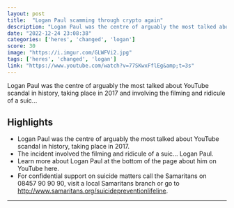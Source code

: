 ```yaml
---
layout: post
title:  "Logan Paul scamming through crypto again"
description: "Logan Paul was the centre of arguably the most talked about YouTube scandal in history, taking place in 2017 and involving the filming and ridicule of a suic..."
date: "2022-12-24 23:08:38"
categories: ['heres', 'changed', 'logan']
score: 30
image: "https://i.imgur.com/GLWFVi2.jpg"
tags: ['heres', 'changed', 'logan']
link: "https://www.youtube.com/watch?v=77SKwxFflEg&amp;t=3s"
---
```


Logan Paul was the centre of arguably the most talked about YouTube scandal in history, taking place in 2017 and involving the filming and ridicule of a suic...

## Highlights

- Logan Paul was the centre of arguably the most talked about YouTube scandal in history, taking place in 2017.
- The incident involved the filming and ridicule of a suic...  Logan Paul.
- Learn more about Logan Paul at the bottom of the page about him on YouTube here.
- For confidential support on suicide matters call the Samaritans on 08457 90 90 90, visit a local Samaritans branch or go to http://www.samaritans.org/suicidepreventionlifeline.

---
